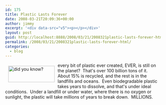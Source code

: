 ```yaml
---
id: 175
title: Plastic Lasts Forever
date: 2008-03-21T20:09:36+00:00
author: jimmy
excerpt: '<div data-src="v5"><p></p></div>'
layout: post
guid: http://localhost:8888/2008/03/21/2008321plastic-lasts-forever-html/
permalink: /2008/03/21/2008321plastic-lasts-forever-html/
categories:
  - blog
---
```

<div data-src="v5">
  <img src="images/articles/didyouknow.png" alt="did you know?" hspace="10" vspace="10" width="150" height="53" align="left" />every bit of plastic ever created, EVER, is still on the planet?&nbsp; That's over 100 billion tons of it.&nbsp; About 15% is recycled, and the rest is in the landfills and oceans.&nbsp; Even biodegradable plastic takes years to dissolve, and that's under ideal conditions.&nbsp; Under a landfill or under water, where there is no oxygen or sunlight, the plastic will take millions of years to break down.&nbsp; MILLIONS.&nbsp;
</div>